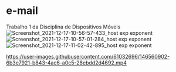 # e-mail
Trabalho 1 da Disciplina de Dispositivos Móveis
![Screenshot_2021-12-17-10-56-57-433_host exp exponent](https://user-images.githubusercontent.com/61032696/146558804-81a32eee-6abe-4f83-af5d-dc7802ba02a4.jpg)
![Screenshot_2021-12-17-10-57-01-284_host exp exponent](https://user-images.githubusercontent.com/61032696/146558808-63577435-de38-4225-87ec-16bc80be344e.jpg)
![Screenshot_2021-12-17-11-02-42-895_host exp exponent](https://user-images.githubusercontent.com/61032696/146558810-cf992a04-9eb6-43e9-b128-5355fb01515a.jpg)


https://user-images.githubusercontent.com/61032696/146560902-6b3e7921-b843-4ac6-a0c5-28ebdd2d4692.mp4

